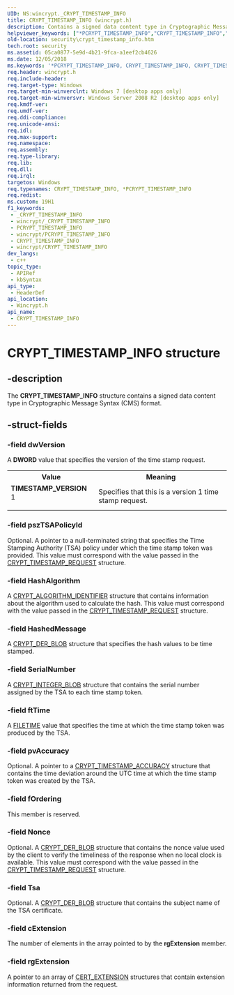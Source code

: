 ```yaml
---
UID: NS:wincrypt._CRYPT_TIMESTAMP_INFO
title: CRYPT_TIMESTAMP_INFO (wincrypt.h)
description: Contains a signed data content type in Cryptographic Message Syntax (CMS) format.
helpviewer_keywords: ["*PCRYPT_TIMESTAMP_INFO","CRYPT_TIMESTAMP_INFO","CRYPT_TIMESTAMP_INFO structure [Security]","PCRYPT_TIMESTAMP_INFO","PCRYPT_TIMESTAMP_INFO structure pointer [Security]","TIMESTAMP_VERSION","security.crypt_timestamp_info","wincrypt/CRYPT_TIMESTAMP_INFO","wincrypt/PCRYPT_TIMESTAMP_INFO"]
old-location: security\crypt_timestamp_info.htm
tech.root: security
ms.assetid: 05ca0877-5e9d-4b21-9fca-a1eef2cb4626
ms.date: 12/05/2018
ms.keywords: '*PCRYPT_TIMESTAMP_INFO, CRYPT_TIMESTAMP_INFO, CRYPT_TIMESTAMP_INFO structure [Security], PCRYPT_TIMESTAMP_INFO, PCRYPT_TIMESTAMP_INFO structure pointer [Security], TIMESTAMP_VERSION, security.crypt_timestamp_info, wincrypt/CRYPT_TIMESTAMP_INFO, wincrypt/PCRYPT_TIMESTAMP_INFO'
req.header: wincrypt.h
req.include-header: 
req.target-type: Windows
req.target-min-winverclnt: Windows 7 [desktop apps only]
req.target-min-winversvr: Windows Server 2008 R2 [desktop apps only]
req.kmdf-ver: 
req.umdf-ver: 
req.ddi-compliance: 
req.unicode-ansi: 
req.idl: 
req.max-support: 
req.namespace: 
req.assembly: 
req.type-library: 
req.lib: 
req.dll: 
req.irql: 
targetos: Windows
req.typenames: CRYPT_TIMESTAMP_INFO, *PCRYPT_TIMESTAMP_INFO
req.redist: 
ms.custom: 19H1
f1_keywords:
 - _CRYPT_TIMESTAMP_INFO
 - wincrypt/_CRYPT_TIMESTAMP_INFO
 - PCRYPT_TIMESTAMP_INFO
 - wincrypt/PCRYPT_TIMESTAMP_INFO
 - CRYPT_TIMESTAMP_INFO
 - wincrypt/CRYPT_TIMESTAMP_INFO
dev_langs:
 - c++
topic_type:
 - APIRef
 - kbSyntax
api_type:
 - HeaderDef
api_location:
 - Wincrypt.h
api_name:
 - CRYPT_TIMESTAMP_INFO
---
```


# CRYPT_TIMESTAMP_INFO structure


## -description

The <b>CRYPT_TIMESTAMP_INFO</b> structure contains a signed data content type in Cryptographic Message Syntax (CMS) format.

## -struct-fields

### -field dwVersion

A <b>DWORD</b> value that specifies the version of the time stamp request.

<table>
<tr>
<th>Value</th>
<th>Meaning</th>
</tr>
<tr>
<td width="40%"><a id="TIMESTAMP_VERSION"></a><a id="timestamp_version"></a><dl>
<dt><b>TIMESTAMP_VERSION</b></dt>
<dt>	1</dt>
</dl>
</td>
<td width="60%">
Specifies that this is a version 1 time stamp request.

</td>
</tr>
</table>

### -field pszTSAPolicyId

Optional. A pointer to a null-terminated string that specifies the Time Stamping Authority (TSA) policy under which the time stamp token was provided. This value must correspond with the value passed  in the <a href="https://docs.microsoft.com/windows/desktop/api/wincrypt/ns-wincrypt-crypt_timestamp_request">CRYPT_TIMESTAMP_REQUEST</a> structure.

### -field HashAlgorithm

A <a href="https://docs.microsoft.com/windows/desktop/api/wincrypt/ns-wincrypt-crypt_algorithm_identifier">CRYPT_ALGORITHM_IDENTIFIER</a> structure that contains information about the algorithm used to calculate the hash. This value must correspond with the value passed  in the <a href="https://docs.microsoft.com/windows/desktop/api/wincrypt/ns-wincrypt-crypt_timestamp_request">CRYPT_TIMESTAMP_REQUEST</a> structure.

### -field HashedMessage

A <a href="/windows/win32/api/dpapi/ns-dpapi-crypt_integer_blob">CRYPT_DER_BLOB</a> structure that specifies the hash values to be time stamped.

### -field SerialNumber

 A <a href="https://docs.microsoft.com/previous-versions/windows/desktop/legacy/aa381414(v=vs.85)">CRYPT_INTEGER_BLOB</a> structure that contains the serial number assigned by the TSA to each time stamp token.

### -field ftTime

A <a href="https://docs.microsoft.com/windows/desktop/api/minwinbase/ns-minwinbase-filetime">FILETIME</a> value that specifies the time at which the time stamp token was produced by the TSA.

### -field pvAccuracy

Optional. A pointer to a <a href="https://docs.microsoft.com/windows/desktop/api/wincrypt/ns-wincrypt-crypt_timestamp_accuracy">CRYPT_TIMESTAMP_ACCURACY</a>   structure that contains the time deviation around the UTC time at which the time stamp token was created by the TSA.

### -field fOrdering

This member is reserved.

### -field Nonce

Optional. A <a href="https://docs.microsoft.com/previous-versions/windows/desktop/legacy/aa381414(v=vs.85)">CRYPT_DER_BLOB</a> structure that contains the nonce value used by the client to verify the
timeliness of the response when no local clock is available. This value must correspond with the value passed  in the <a href="https://docs.microsoft.com/windows/desktop/api/wincrypt/ns-wincrypt-crypt_timestamp_request">CRYPT_TIMESTAMP_REQUEST</a> structure.

### -field Tsa

Optional. A <a href="https://docs.microsoft.com/previous-versions/windows/desktop/legacy/aa381414(v=vs.85)">CRYPT_DER_BLOB</a> structure that contains the subject name of the TSA certificate.

### -field cExtension

The number of elements in the array pointed to by the <b>rgExtension</b> member.

### -field rgExtension

A pointer to an array of <a href="https://docs.microsoft.com/windows/desktop/api/wincrypt/ns-wincrypt-cert_extension">CERT_EXTENSION</a> structures that contain extension information returned from the request.

